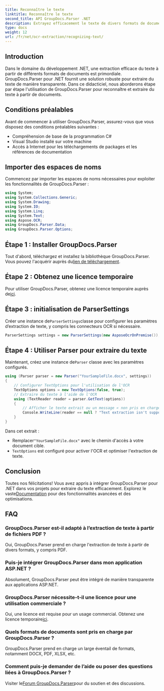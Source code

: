 ```yaml
---
title: Reconnaître le texte
linktitle: Reconnaître le texte
second_title: API GroupDocs.Parser .NET
description: Extrayez efficacement le texte de divers formats de documents avec GroupDocs.Parser pour .NET. Intégration facile et puissantes capacités OCR.
type: docs
weight: 12
url: /fr/net/ocr-extraction/recognizing-text/
---
```

## Introduction
Dans le domaine du développement .NET, une extraction efficace du texte à partir de différents formats de documents est primordiale. GroupDocs.Parser pour .NET fournit une solution robuste pour extraire du texte de manière transparente. Dans ce didacticiel, nous aborderons étape par étape l'utilisation de GroupDocs.Parser pour reconnaître et extraire du texte à partir de documents.
## Conditions préalables
Avant de commencer à utiliser GroupDocs.Parser, assurez-vous que vous disposez des conditions préalables suivantes :
- Compréhension de base de la programmation C#
- Visual Studio installé sur votre machine
- Accès à Internet pour les téléchargements de packages et les références de documentation

## Importer des espaces de noms
Commencez par importer les espaces de noms nécessaires pour exploiter les fonctionnalités de GroupDocs.Parser :
```csharp
using System;
using System.Collections.Generic;
using System.Drawing;
using System.IO;
using System.Linq;
using System.Text;
using Aspose.OCR;
using GroupDocs.Parser.Data;
using GroupDocs.Parser.Options;
```
## Étape 1 : Installer GroupDocs.Parser
 Tout d'abord, téléchargez et installez la bibliothèque GroupDocs.Parser. Vous pouvez l'acquérir auprès du[lien de téléchargement](https://releases.groupdocs.com/parser/net/).
## Étape 2 : Obtenez une licence temporaire
 Pour utiliser GroupDocs.Parser, obtenez une licence temporaire auprès de[ici](https://purchase.groupdocs.com/temporary-license/).
## Étape 3 : initialisation de ParserSettings
 Créer une instance de`ParserSettings`classe pour configurer les paramètres d’extraction de texte, y compris les connecteurs OCR si nécessaire.
```csharp
ParserSettings settings = new ParserSettings(new AsposeOcrOnPremise());
```
## Étape 4 : Utiliser Parser pour extraire du texte
 Maintenant, créez une instance de`Parser` classe avec les paramètres configurés.
```csharp
using (Parser parser = new Parser("YourSampleFile.docx", settings))
{
    // Configurer TextOptions pour l'utilisation de l'OCR
    TextOptions options = new TextOptions(false, true);
    // Extraire du texte à l'aide de l'OCR
    using (TextReader reader = parser.GetText(options))
    {
        // Afficher le texte extrait ou un message « non pris en charge »
        Console.WriteLine(reader == null ? "Text extraction isn't supported" : reader.ReadToEnd());
    }
}
```
Dans cet extrait :
-  Remplacer`"YourSampleFile.docx"` avec le chemin d'accès à votre document cible.
- `TextOptions` est configuré pour activer l'OCR et optimiser l'extraction de texte.

## Conclusion
 Toutes nos félicitations! Vous avez appris à intégrer GroupDocs.Parser pour .NET dans vos projets pour extraire du texte efficacement. Explorez le vaste[Documentation](https://reference.groupdocs.com/parser/net/) pour des fonctionnalités avancées et des optimisations.

## FAQ
### GroupDocs.Parser est-il adapté à l’extraction de texte à partir de fichiers PDF ?
Oui, GroupDocs.Parser prend en charge l'extraction de texte à partir de divers formats, y compris PDF.
### Puis-je intégrer GroupDocs.Parser dans mon application ASP.NET ?
Absolument, GroupDocs.Parser peut être intégré de manière transparente aux applications ASP.NET.
### GroupDocs.Parser nécessite-t-il une licence pour une utilisation commerciale ?
Oui, une licence est requise pour un usage commercial. Obtenez une licence temporaire[ici](https://purchase.groupdocs.com/temporary-license/).
### Quels formats de documents sont pris en charge par GroupDocs.Parser ?
GroupDocs.Parser prend en charge un large éventail de formats, notamment DOCX, PDF, XLSX, etc.
### Comment puis-je demander de l’aide ou poser des questions liées à GroupDocs.Parser ?
 Visiter le[Forum GroupDocs.Parser](https://forum.groupdocs.com/c/parser/17)pour du soutien et des discussions.